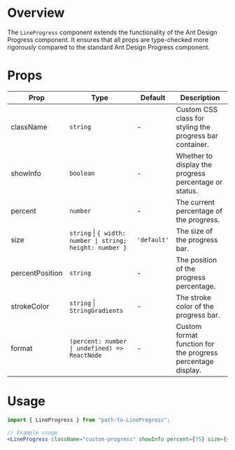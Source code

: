 # Overview

The `LineProgress` component extends the functionality of the Ant Design Progress component. It ensures that all props are type-checked more rigorously compared to the standard Ant Design Progress component.

# Props

| Prop            | Type                                                      | Default     | Description                                                 |
| --------------- | --------------------------------------------------------- | ----------- | ----------------------------------------------------------- |
| className       | `string`                                                  | -           | Custom CSS class for styling the progress bar container.    |
| showInfo        | `boolean`                                                 | -           | Whether to display the progress percentage or status.       |
| percent         | `number`                                                  | -           | The current percentage of the progress.                     |
| size            | `string` \| `{ width: number \| string; height: number }` | `'default'` | The size of the progress bar.                               |
| percentPosition | `string`                                                  | -           | The position of the progress percentage.                    |
| strokeColor     | `string` \| `StringGradients`                             | -           | The stroke color of the progress bar.                       |
| format          | `(percent: number \| undefined) => ReactNode`             | -           | Custom format function for the progress percentage display. |

# Usage

```jsx
import { LineProgress } from "path-to-LineProgress";

// Example usage
<LineProgress className="custom-progress" showInfo percent={75} size={{ width: 200, height: 20 }} percentPosition="right" strokeColor={{ "0%": "#108ee9", "100%": "#87d068" }} format={(percent) => `${percent}%`} />;
```
